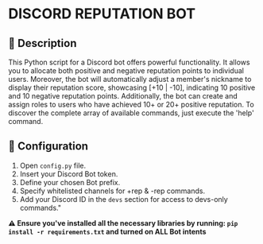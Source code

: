 # DISCORD REPUTATION BOT

## 🌟 Description 
This Python script for a Discord bot offers powerful functionality. It allows you to allocate both positive and negative reputation points to individual users. Moreover, the bot will automatically adjust a member's nickname to display their reputation score, showcasing [+10 | -10], indicating 10 positive and 10 negative reputation points. Additionally, the bot can create and assign roles to users who have achieved 10+ or 20+ positive reputation. To discover the complete array of available commands, just execute the 'help' command.

## 🤖 Configuration
1. Open `config.py` file.
2. Insert your Discord Bot token.
3. Define your chosen Bot prefix.
4. Specify whitelisted channels for +rep & -rep commands.
5. Add your Discord ID in the `devs` section for access to devs-only commands."

**⚠️ Ensure you've installed all the necessary libraries by running: `pip install -r requirements.txt` and turned on ALL Bot intents**

